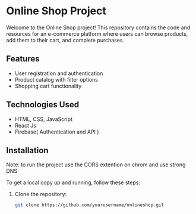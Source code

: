 # Online Shop Project

Welcome to the Online Shop project! This repository contains the code and resources for an e-commerce platform where users can browse products, add them to their cart, and complete purchases.

## Features

- User registration and authentication
- Product catalog with filter options
- Shopping cart functionality

## Technologies Used

- HTML, CSS, JavaScript
- React Js
- Firebase( Authentication and API )

## Installation
Note: to run the project use the CORS extention on chrom and use strong DNS

To get a local copy up and running, follow these steps:

1. Clone the repository:
   ```bash
   git clone https://github.com/yourusername/onlineshop.git
